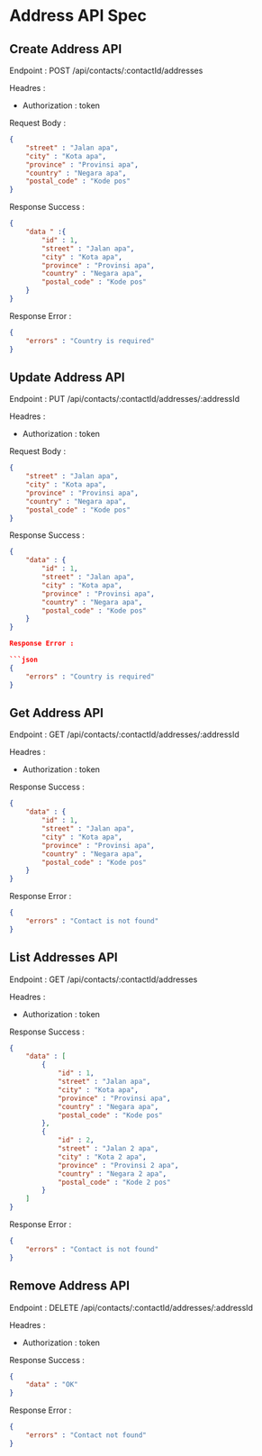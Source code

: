 # Address API Spec

## Create Address API

Endpoint : POST /api/contacts/:contactId/addresses

Headres :
- Authorization : token

Request Body :

```json
{
    "street" : "Jalan apa",
    "city" : "Kota apa",
    "province" : "Provinsi apa",
    "country" : "Negara apa",
    "postal_code" : "Kode pos"
}
```

Response Success :

```json
{
    "data " :{
        "id" : 1,
        "street" : "Jalan apa",
        "city" : "Kota apa",
        "province" : "Provinsi apa",
        "country" : "Negara apa",
        "postal_code" : "Kode pos"
    }
}
```

Response Error :

```json
{
    "errors" : "Country is required"
}
```

## Update Address API

Endpoint : PUT /api/contacts/:contactId/addresses/:addressId

Headres :
- Authorization : token

Request Body :

```json
{
    "street" : "Jalan apa",
    "city" : "Kota apa",
    "province" : "Provinsi apa",
    "country" : "Negara apa",
    "postal_code" : "Kode pos"
}
```

Response Success :

```json
{
    "data" : {
        "id" : 1,
        "street" : "Jalan apa",
        "city" : "Kota apa",
        "province" : "Provinsi apa",
        "country" : "Negara apa",
        "postal_code" : "Kode pos"
    }
}

Response Error :

```json
{
    "errors" : "Country is required"
}
```

## Get Address API

Endpoint : GET /api/contacts/:contactId/addresses/:addressId

Headres :
- Authorization : token

Response Success :

```json
{
    "data" : {
        "id" : 1,
        "street" : "Jalan apa",
        "city" : "Kota apa",
        "province" : "Provinsi apa",
        "country" : "Negara apa",
        "postal_code" : "Kode pos"
    }
}
```

Response Error :

```json
{
    "errors" : "Contact is not found"
}
```

## List Addresses API

Endpoint : GET /api/contacts/:contactId/addresses

Headres :
- Authorization : token

Response Success :

```json
{
    "data" : [
        {
            "id" : 1,
            "street" : "Jalan apa",
            "city" : "Kota apa",
            "province" : "Provinsi apa",
            "country" : "Negara apa",
            "postal_code" : "Kode pos"
        },
        {
            "id" : 2,
            "street" : "Jalan 2 apa",
            "city" : "Kota 2 apa",
            "province" : "Provinsi 2 apa",
            "country" : "Negara 2 apa",
            "postal_code" : "Kode 2 pos"
        }
    ]
}
```

Response Error :

```json
{
    "errors" : "Contact is not found"
}
```

## Remove Address API

Endpoint : DELETE /api/contacts/:contactId/addresses/:addressId

Headres :
- Authorization : token

Response Success :

```json 
{
    "data" : "OK"
}
```

Response Error :

```json
{
    "errors" : "Contact not found"
}
```

